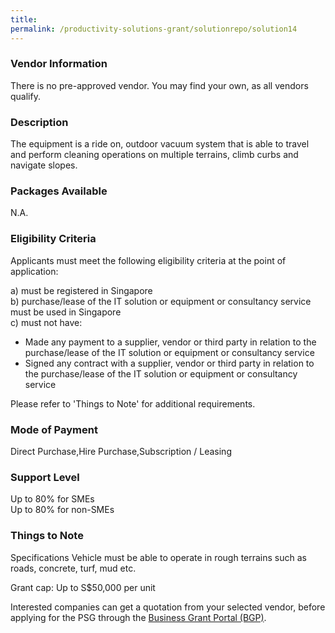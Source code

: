 ```yaml
---
title: 
permalink: /productivity-solutions-grant/solutionrepo/solution14
---
```


### Vendor Information
There is no pre-approved vendor. You may find your own, as all vendors qualify.

### Description

The equipment is a ride on, outdoor vacuum system that is able to travel and perform cleaning operations on multiple terrains, climb curbs and navigate slopes.

### Packages Available

N.A.

### Eligibility Criteria

Applicants must meet the following eligibility criteria at the point of application:

a) must be registered in Singapore <br>
b) purchase/lease of the IT solution or equipment or consultancy service must be used in Singapore <br>
c) must not have:
- Made any payment to a supplier, vendor or third party in relation to the purchase/lease of the IT solution or equipment or consultancy service
- Signed any contract with a supplier, vendor or third party in relation to the purchase/lease of the IT solution or equipment or consultancy service

Please refer to 'Things to Note' for additional requirements.

### Mode of Payment
Direct Purchase,Hire Purchase,Subscription / Leasing

### Support Level
Up to 80% for SMEs <br>
Up to 80% for non-SMEs

### Things to Note
Specifications
Vehicle must be able to operate in rough terrains such as roads, concrete, turf, mud etc.

Grant cap: Up to S$50,000 per unit

Interested companies can get a quotation from your selected vendor, before applying for the PSG through the <a target='_blank' href='https://www.businessgrants.gov.sg/'>Business Grant Portal (BGP)</a>.
